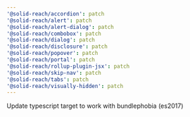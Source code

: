 ```yaml
---
'@solid-reach/accordion': patch
'@solid-reach/alert': patch
'@solid-reach/alert-dialog': patch
'@solid-reach/combobox': patch
'@solid-reach/dialog': patch
'@solid-reach/disclosure': patch
'@solid-reach/popover': patch
'@solid-reach/portal': patch
'@solid-reach/rollup-plugin-jsx': patch
'@solid-reach/skip-nav': patch
'@solid-reach/tabs': patch
'@solid-reach/visually-hidden': patch
---
```


Update typescript target to work with bundlephobia (es2017)
